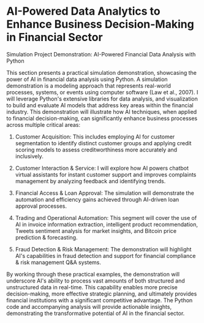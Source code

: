 # AI-Powered Data Analytics to  Enhance Business Decision-Making in Financial Sector 

Simulation Project Demonstration: AI-Powered Financial Data Analysis with Python

This section presents a practical simulation demonstration, showcasing the power of AI in financial data analysis using Python. A simulation demonstration is a modeling approach that represents real-world processes, systems, or events using computer software (Law et al., 2007). I will leverage Python's extensive libraries for data analysis, and visualization to build and evaluate AI models that address key areas within the financial industry. This demonstration will illustrate how AI techniques, when applied to financial decision-making, can significantly enhance business processes across multiple critical areas:

1. Customer Acquisition: This includes employing AI for customer segmentation to identify distinct customer groups and applying credit scoring models to assess creditworthiness more accurately and inclusively.

2. Customer Interaction & Service: I will explore how AI powers chatbot virtual assistants for instant customer support and improves complaints management by analyzing feedback and identifying trends.

3. Financial Access & Loan Approval: The simulation will demonstrate the automation and efficiency gains achieved through AI-driven loan approval processes.

4. Trading and Operational Automation: This segment will cover the use of AI in invoice information extraction, intelligent product recommendation, Tweets sentiment analysis for market insights, and Bitcoin price prediction & forecasting.

5. Fraud Detection & Risk Management: The demonstration will highlight AI's capabilities in fraud detection and support for financial compliance & risk management Q&A systems.

By working through these practical examples, the demonstration will underscore AI's ability to process vast amounts of both structured and unstructured data in real-time. This capability enables more precise decision-making, more effective strategic planning, and ultimately provides financial institutions with a significant competitive advantage. The Python code and accompanying analysis will provide actionable insights, demonstrating the transformative potential of AI in the financial sector.
